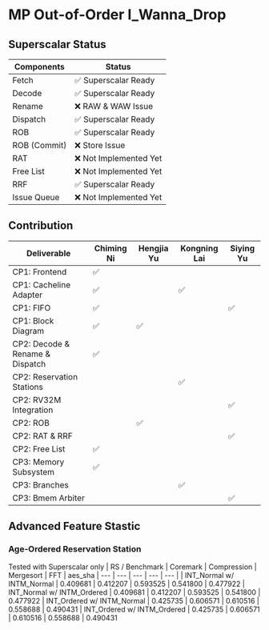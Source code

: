 # MP Out-of-Order I_Wanna_Drop

## Superscalar Status

| Components | Status |
| --- | --- |
| Fetch         | ✅ Superscalar Ready  |
| Decode        | ✅ Superscalar Ready  |
| Rename        | ❌ RAW & WAW Issue    |
| Dispatch      | ✅ Superscalar Ready  |
| ROB           | ✅ Superscalar Ready  |
| ROB (Commit)  | ❌ Store Issue        |
| RAT           | ❌ Not Implemented Yet|
| Free List     | ❌ Not Implemented Yet|
| RRF           | ✅ Superscalar Ready  |
| Issue Queue   | ❌ Not Implemented Yet|

## Contribution
| Deliverable | Chiming Ni | Hengjia Yu | Kongning Lai | Siying Yu |
| --- | --- | --- | --- | --- |
| CP1: Frontend             |✅ |   |   | |
| CP1: Cacheline Adapter    |✅ |   |✅ | |
| CP1: FIFO                 |✅ |   |  | ✅ |
| CP1: Block Diagram        |✅ | ✅ | | |
| CP2: Decode & Rename & Dispatch   | ✅ | | | |
| CP2: Reservation Stations |   |   | ✅ | |
| CP2: RV32M Integration    |   |   | |✅|
| CP2: ROB                  |   |✅ |  |  |
| CP2: RAT & RRF            |   |   | |✅ |
| CP2: Free List            |✅ |  | | |
| CP3: Memory Subsystem     |✅ ||||
| CP3: Branches             | ||✅||
| CP3: Bmem Arbiter         | |||✅|

## Advanced Feature Stastic
### Age-Ordered Reservation Station
Tested with Superscalar only
| RS / Benchmark | Coremark | Compression | Mergesort | FFT | aes_sha
| --- | --- | --- | --- | --- |
| INT_Normal  w/ INTM_Normal   | 0.409681 | 0.412207 | 0.593525 | 0.541800 | 0.477922
| INT_Normal  w/ INTM_Ordered  | 0.409681 | 0.412207 | 0.593525 | 0.541800 | 0.477922
| INT_Ordered w/ INTM_Normal   | 0.425735 | 0.606571 | 0.610516 | 0.558688 | 0.490431
| INT_Ordered w/ INTM_Ordered  | 0.425735 | 0.606571 | 0.610516 | 0.558688 | 0.490431
